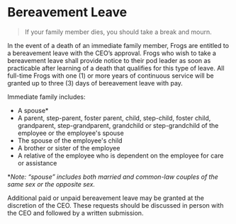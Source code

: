 # Bereavement Leave

> If your family member dies, you should take a break and mourn.

In the event of a death of an immediate family member, Frogs are entitled to a bereavement leave with the CEO’s approval. Frogs who wish to take a bereavement leave shall provide notice to their pod leader as soon as practicable after learning of a death that qualifies for this type of leave.    All full-time Frogs with one (1) or more years of continuous service will be granted up to three (3) days of bereavement leave with pay.   

Immediate family includes:

* A spouse*
* A parent, step-parent, foster parent, child, step-child, foster child, grandparent, step-grandparent, grandchild or step-grandchild of the employee or the employee's spouse
* The spouse of the employee's child
* A brother or sister of the employee
* A relative of the employee who is dependent on the employee for care or assistance

**Note: “spouse” includes both married and common-law couples of the same sex or the opposite sex.*
 
Additional paid or unpaid bereavement leave may be granted at the discretion of the CEO. These requests should be discussed in person with the CEO and followed by a written submission.
